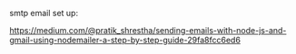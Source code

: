 smtp email set up:

https://medium.com/@pratik_shrestha/sending-emails-with-node-js-and-gmail-using-nodemailer-a-step-by-step-guide-29fa8fcc6ed6

